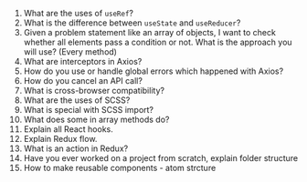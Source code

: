 1. What are the uses of `useRef`?  
2. What is the difference between `useState` and `useReducer`?  
3. Given a problem statement like an array of objects, I want to check whether all elements pass a condition or not. What is the approach you will use? (Every method)  
4. What are interceptors in Axios?  
5. How do you use or handle global errors which happened with Axios?  
6. How do you cancel an API call?  
7. What is cross-browser compatibility?  
8. What are the uses of SCSS?  
9. What is special with SCSS import?  
10. What does some in array methods do?  
11. Explain all React hooks.  
12. Explain Redux flow.  
13. What is an action in Redux?
14. Have you ever worked on a project from scratch, explain folder structure
15. How to make reusable components - atom strcture
